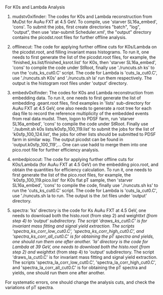 For K0s and Lambda Analysis

1) mudstv0xifinder:
The codes for K0s and Lambda reconstruction from MuDst for AuAu FXT at 4.5 GeV.
To compile, use 'starver SL16a_embed', 'cons'.
To submit the jobs, first create directories "batch", "log", "output",
then use 'star-submit Scheduler.xml', the "output" directory contains the picodst.root files for further offline analysis.

2) offlinecut:
The code for applying further offline cuts for K0s/Lambda on the picodst.root, and filling invariant mass histograms.
To run it, one needs to first generate the list of the picodst.root files, for example, the 'finished_ks.list/finished_ksrot.list' for K0s,
then 'starver SL16a_embed', 'cons' to compile the code under StRoot, finally use './runcuts.sh ks' to run the 'cuts_ks_cut0.C' script. The code for Lambda is 'cuts_la_cut0.C', use './runcuts.sh K0s' and './runcuts.sh la'  run them respectively. The output is the histogram root files under 'output' directory.

3) embedv0xifinder:
The codes for K0s and Lambda reconstruction from embedding data.
To run it, one needs to first generate the list of embedding .geant.root files, find examples in 'lists' sub-directory for AuAu FXT at 4.5 GeV,
one also needs to generate a root tree for each daq file to record the reference multiplicity of the embedded events from real data mudst.  Then, logon to PDSF farm, run 'starver SL16a_embed', 'cons' to compile the code under StRoot. Finally use './submit.sh k0s lists/k0sfp_100_119.list' to submit the jobs for the list of 'k0sfp_100_124.list', the jobs for other lists should be submitted to PDSF farm in similar way.
The output picodst can be found in 'output.k0sfp_100_119',... One can use hadd to merge them into one pico.root file for further efficiency analysis.

4) embedpicocut:
The code for applying further offline cuts for K0s/Lambda (for AuAu FXT at 4.5 GeV) on the embedding pico.root, and obtain the quantities for efficiency calculation.
To run it, one needs to first generate the list of the pico.root files, for example, the 'k0sfp_100_119.pico.list' for K0s flat pT sample,
then 'starver SL16a_embed', 'cons' to compile the code, finally use './runcuts.sh ks' to run the 'cuts_ks_cut0.C' script. The code for Lambda is 'cuts_la_cut0.C', use './runcuts.sh la to run. The output is the .txt files under 'output' directory.

5) spectra:
'ks' directory is the code for Ks AuAu FXT at 4.5 GeV, one needs to download both the histo.root (from step 2) and weight*txt (from step 4) to 'output' subdirectory. The script 'draws_ks_cut0.C' is for invariant mass fitting and signal yield extraction. The scripts 'spectra_ks_corr_low_cut0.C', 'spectra_ks_corr_high_cut0.C', and 'spectra_ks_corr_all_cut0.C' is for obtaining the pT spectra and yields, one should run them one after another.
'la' directory is the code for Lambda at 39 GeV, one needs to download both the histo.root (from step 2) and weight*txt (from step 4) to 'output' subdirectory. The script 'draws_la_cut0.C' is for invariant mass fitting and signal yield extraction. The scripts 'spectra_la_corr_low_cut0.C', 'spectra_la_corr_high_cut0.C', and 'spectra_la_corr_all_cut0.C' is for obtaining the pT spectra and yields, one should run them one after another.

For systematic errors, one should change the analysis cuts, and check the variations of pT spectra.
